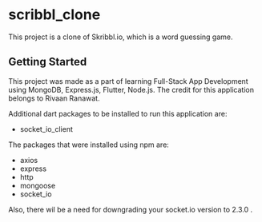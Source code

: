 # scribbl_clone

This project is a clone of Skribbl.io, which is a word guessing game.

## Getting Started

This project was made as a part of learning Full-Stack App Development using MongoDB, Express.js, Flutter, Node.js.
The credit for this application belongs to Rivaan Ranawat.

Additional dart packages to be installed to run this application are:
- socket_io_client

The packages that were installed using npm are:
- axios
- express
- http
- mongoose
- socket_io

Also, there wil be a need for downgrading your socket.io version to 2.3.0 .